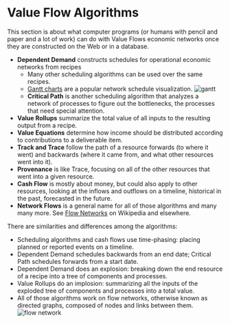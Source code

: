 # Value Flow Algorithms

This section is about what computer programs (or humans with pencil and paper and a lot of work) can do with Value Flows economic networks once they are constructed on the Web or in a database.

* **Dependent Demand** constructs schedules for operational economic networks from recipes
    * Many other scheduling algorithms can be used over the same recipes. 
    * [Gantt charts](https://en.wikipedia.org/wiki/Gantt_chart) are a popular network schedule visualization.
    ![gantt](https://en.wikipedia.org/wiki/Gantt_chart#/media/File:GanttChartAnatomy.svg)
    * **Critical Path** is another scheduling algorithm that analyzes a network of processes to figure out the bottlenecks, the processes that need special attention.
* **Value Rollups** summarize the total value of all inputs to the resulting output from a recipe.
* **Value Equations** determine how income should be distributed according to contributions to a deliverable item.
* **Track and Trace** follow the path of a resource forwards (to where it went) and backwards (where it came from, and what other resources went into it).
* **Provenance** is like Trace, focusing on all of the other resources that went into a given resource.
* **Cash Flow** is mostly about money, but could also apply to other resources, looking at the inflows and outflows on a timeline, historical in the past, forecasted in the future.
* **Network Flows** is a general name for all of those algorithms and many many more. See [Flow Networks](https://en.wikipedia.org/wiki/Flow_network) on Wikipedia and elsewhere.

There are similarities and differences among the algorithms: 
* Scheduling algorithms and cash flows use time-phasing: placing planned or reported events on a timeline.
* Dependent Demand schedules backwards from an end date; Critical Path schedules forwards from a start date.
* Dependent Demand does an explosion: breaking down the end resource of a recipe into a tree of components and processes.
* Value Rollups do an implosion: summarizing all the inputs of the exploded tree of components and processes into a total value.
* All of those algorithms work on flow networks, otherwise known as directed graphs, composed of nodes and links between them.
![flow network](https://en.wikipedia.org/wiki/Flow_network#/media/File:Network_Flow_SVG.svg)